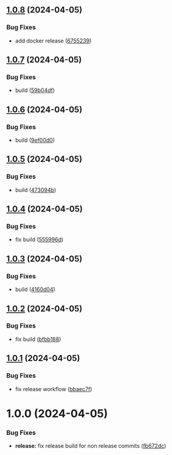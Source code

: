 ## [1.0.8](https://github.com/MonsieurBon/recipe/compare/v1.0.7...v1.0.8) (2024-04-05)


### Bug Fixes

* add docker release ([6755239](https://github.com/MonsieurBon/recipe/commit/6755239cdbd67728b5c30eebabe40ceb1bce6076))

## [1.0.7](https://github.com/MonsieurBon/recipe/compare/v1.0.6...v1.0.7) (2024-04-05)


### Bug Fixes

* build ([59b04df](https://github.com/MonsieurBon/recipe/commit/59b04df5a04fc3328ad9daef50f0b255a050a89f))

## [1.0.6](https://github.com/MonsieurBon/recipe/compare/v1.0.5...v1.0.6) (2024-04-05)


### Bug Fixes

* build ([9ef00d0](https://github.com/MonsieurBon/recipe/commit/9ef00d0f4cfca44d993ddba8d565bfb900c1923e))

## [1.0.5](https://github.com/MonsieurBon/recipe/compare/v1.0.4...v1.0.5) (2024-04-05)


### Bug Fixes

* build ([473094b](https://github.com/MonsieurBon/recipe/commit/473094b281828974d63c96bb89ec1ae248ca4e3b))

## [1.0.4](https://github.com/MonsieurBon/recipe/compare/v1.0.3...v1.0.4) (2024-04-05)


### Bug Fixes

* fix build ([555996d](https://github.com/MonsieurBon/recipe/commit/555996d3668430c5cc7254042c1e2175d15aa67c))

## [1.0.3](https://github.com/MonsieurBon/recipe/compare/v1.0.2...v1.0.3) (2024-04-05)


### Bug Fixes

* build ([4160d04](https://github.com/MonsieurBon/recipe/commit/4160d0430ece3b76ab6c859915e4875a9fe6be54))

## [1.0.2](https://github.com/MonsieurBon/recipe/compare/v1.0.1...v1.0.2) (2024-04-05)


### Bug Fixes

* fix build ([bfbb188](https://github.com/MonsieurBon/recipe/commit/bfbb18860b1c35dab7dca3af3f4e94b898f90287))

## [1.0.1](https://github.com/MonsieurBon/recipe/compare/v1.0.0...v1.0.1) (2024-04-05)


### Bug Fixes

* fix release workflow ([bbaec7f](https://github.com/MonsieurBon/recipe/commit/bbaec7f4c8201253f4a19ee4f845e4f7211858eb))

# 1.0.0 (2024-04-05)


### Bug Fixes

* **release:** fix release build for non release commits ([fb672dc](https://github.com/MonsieurBon/recipe/commit/fb672dc31b79a693a214a520ce6655d9312e6694))
